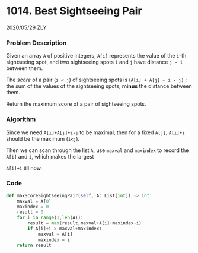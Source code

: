 # 1014. Best Sightseeing Pair

2020/05/29 ZLY

### Problem Description

Given an array `A` of positive integers, `A[i]` represents the value of the `i`-th sightseeing spot, and two sightseeing spots `i` and `j` have distance `j - i` between them.

The *score* of a pair (`i < j`) of sightseeing spots is (`A[i] + A[j] + i - j)` : the sum of the values of the sightseeing spots, **minus** the distance between them.

Return the maximum score of a pair of sightseeing spots.



### Algorithm

Since we need `A[i]+A[j]+i-j` to be maximal, then for a fixed `A[j]`, `A[i]+i` should be the maximum (`i<j`).

Then we can scan through the list `A`, use `maxval` and `maxindex` to record the `A[i]` and `i`, which makes the largest 

`A[i]+i` till now.

### Code

```python
def maxScoreSightseeingPair(self, A: List[int]) -> int:
    maxval = A[0]
    maxindex = 0
    result = 0
    for i in range(1,len(A)):
        result = max(result,maxval+A[i]+maxindex-i)
        if A[i]+i > maxval+maxindex:
            maxval = A[i]
            maxindex = i
    return result
```